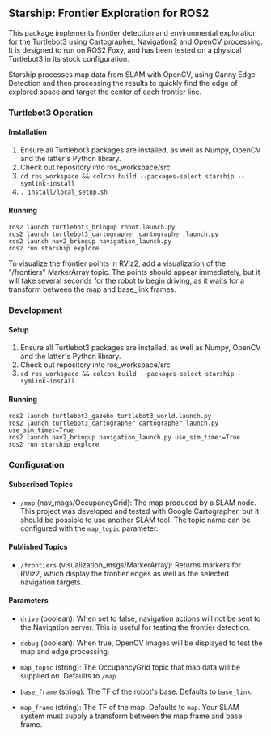 Starship: Frontier Exploration for ROS2
---------------------------------------
This package implements frontier detection and environmental exploration for the Turtlebot3 using Cartographer, Navigation2 and OpenCV processing. It is designed to run on ROS2 Foxy, and has been tested on a physical Turtlebot3 in its stock configuration.

Starship processes map data from SLAM with OpenCV, using Canny Edge Detection and then processing the results to quickly find the edge of explored space and target the center of each frontier line.


### Turtlebot3 Operation

#### Installation
1. Ensure all Turtlebot3 packages are installed, as well as Numpy, OpenCV and the latter's Python library.
2. Check out repository into ros_workspace/src
3. `cd ros_workspace && colcon build --packages-select starship --symlink-install`
4. `. install/local_setup.sh`

#### Running
```
ros2 launch turtlebot3_bringup robot.launch.py
ros2 launch turtlebot3_cartographer cartographer.launch.py
ros2 launch nav2_bringup navigation_launch.py
ros2 run starship explore
```

To visualize the frontier points in RViz2, add a visualization of the "/frontiers" MarkerArray topic. The points should appear immediately, but it will take several seconds for the robot to begin driving, as it waits for a transform between the map and base_link frames.


### Development

#### Setup
1. Ensure all Turtlebot3 packages are installed, as well as Numpy, OpenCV and the latter's Python library.
2. Check out repository into ros_workspace/src
3. `cd ros_workspace && colcon build --packages-select starship --symlink-install`

#### Running
```
ros2 launch turtlebot3_gazebo turtlebot3_world.launch.py
ros2 launch turtlebot3_cartographer cartographer.launch.py use_sim_time:=True
ros2 launch nav2_bringup navigation_launch.py use_sim_time:=True
ros2 run starship explore
```


### Configuration

#### Subscribed Topics
* `/map` (nav_msgs/OccupancyGrid): The map produced by a SLAM node. This project was developed and tested with Google Cartographer, but it should be possible to use another SLAM tool. The topic name can be configured with the `map_topic` parameter.

#### Published Topics
* `/frontiers` (visualization_msgs/MarkerArray): Returns markers for RViz2, which display the frontier edges as well as the selected navigation targets.

#### Parameters
* `drive` (boolean): When set to false, navigation actions will not be sent to the Navigation server. This is useful for testing the frontier detection.

* `debug` (boolean): When true, OpenCV images will be displayed to test the map and edge processing.

* `map_topic` (string): The OccupancyGrid topic that map data will be supplied on. Defaults to `/map`.

* `base_frame` (string): The TF of the robot's base. Defaults to `base_link`.

* `map_frame` (string): The TF of the map. Defaults to `map`. Your SLAM system must supply a transform between the map frame and base frame.